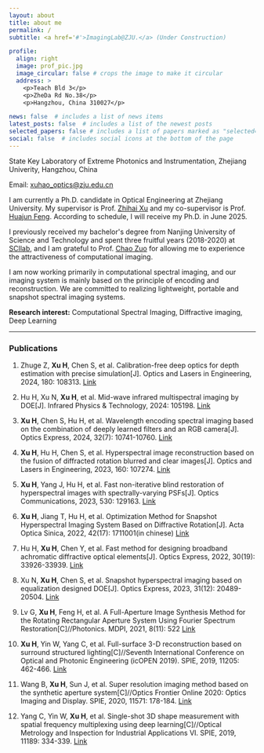 ```yaml
---
layout: about
title: about me
permalink: /
subtitle: <a href='#'>ImagingLab@ZJU.</a> (Under Construction)

profile:
  align: right
  image: prof_pic.jpg
  image_circular: false # crops the image to make it circular
  address: >
    <p>Teach Bld 3</p>
    <p>ZheDa Rd No.38</p>
    <p>Hangzhou, China 310027</p>

news: false  # includes a list of news items
latest_posts: false  # includes a list of the newest posts
selected_papers: false # includes a list of papers marked as "selected={true}"
social: false  # includes social icons at the bottom of the page
---
```


State Key Laboratory of Extreme Photonics and Instrumentation, Zhejiang Univerity, Hangzhou, China

Email: xuhao_optics@zju.edu.cn

I am currently a Ph.D. candidate in Optical Engineering at Zhejiang University. My supervisor is Prof. [Zhihai Xu](https://person.zju.edu.cn/0089108) and my co-supervisor is Prof. [Huajun Feng](https://person.zju.edu.cn/0086127). According to schedule, I will receive my Ph.D. in June 2025.

I previously received my bachelor's degree from Nanjing University of Science and Technology and spent three fruitful years (2018-2020) at [SCIlab](https://www.scilaboratory.com/), and I am grateful to Prof. [Chao Zuo](https://scholar.google.com/citations?user=vdi8IicAAAAJ&hl=zh-CN&oi=ao) for allowing me to experience the attractiveness of computational imaging.

I am now working primarily in computational spectral imaging, and our imaging system is mainly based on the principle of encoding and reconstruction. We are committed to realizing lightweight, portable and snapshot spectral imaging systems.

**Research interest:** Computational Spectral Imaging, Diffractive imaging, Deep Learning

---

### Publications

1. Zhuge Z, **Xu H**, Chen S, et al. Calibration-free deep optics for depth estimation with precise simulation[J]. Optics and Lasers in Engineering, 2024, 180: 108313. [Link](https://www.sciencedirect.com/science/article/pii/S0143816624002926)

1. Hu H, Xu N, **Xu H**, et al. Mid-wave infrared multispectral imaging by DOE[J]. Infrared Physics & Technology, 2024: 105198. [Link](https://www.sciencedirect.com/science/article/pii/S1350449524000823)

2. **Xu H**, Chen S, Hu H, et al. Wavelength encoding spectral imaging based on the combination of deeply learned filters and an RGB camera[J]. Optics Express, 2024, 32(7): 10741-10760. [Link](https://opg.optica.org/oe/fulltext.cfm?uri=oe-32-7-10741&id=547803)

3. **Xu H**, Hu H, Chen S, et al. Hyperspectral image reconstruction based on the fusion of diffracted rotation blurred and clear images[J]. Optics and Lasers in Engineering, 2023, 160: 107274. [Link](https://www.sciencedirect.com/science/article/pii/S014381662200327X)

4. **Xu H**, Yang J, Hu H, et al. Fast non-iterative blind restoration of hyperspectral images with spectrally-varying PSFs[J]. Optics Communications, 2023, 530: 129163. [Link](https://www.sciencedirect.com/science/article/pii/S0030401822008100)

5. **Xu H**, Jiang T, Hu H, et al. Optimization Method for Snapshot Hyperspectral Imaging System Based on Diffractive Rotation[J]. Acta Optica Sinica, 2022, 42(17): 1711001(in chinese) [Link](https://www.opticsjournal.net/Articles/OJ19067892a7ed55a8/Abstract)

6. Hu H, **Xu H**, Chen Y, et al. Fast method for designing broadband achromatic diffractive optical elements[J]. Optics Express, 2022, 30(19): 33926-33939. [Link](https://opg.optica.org/oe/fulltext.cfm?uri=oe-30-19-33926&id=497672)

7. Xu N, **Xu H**, Chen S, et al. Snapshot hyperspectral imaging based on equalization designed DOE[J]. Optics Express, 2023, 31(12): 20489-20504. [Link](https://opg.optica.org/oe/fulltext.cfm?uri=oe-31-12-20489&id=531203)

8. Lv G, **Xu H**, Feng H, et al. A Full-Aperture Image Synthesis Method for the Rotating Rectangular Aperture System Using Fourier Spectrum Restoration[C]//Photonics. MDPI, 2021, 8(11): 522 [Link](https://www.mdpi.com/2304-6732/8/11/522)

9. **Xu H**, Yin W, Yang C, et al. Full-surface 3-D reconstruction based on surround structured lighting[C]//Seventh International Conference on Optical and Photonic Engineering (icOPEN 2019). SPIE, 2019, 11205: 462-466. [Link](https://www.spiedigitallibrary.org/conference-proceedings-of-spie/11205/1120527/Full-surface-3-D-reconstruction-based-on-surround-structured-lighting/10.1117/12.2548032.short?SSO=1)

10. Wang B, **Xu H**, Sun J, et al. Super resolution imaging method based on the synthetic aperture system[C]//Optics Frontier Online 2020: Optics Imaging and Display. SPIE, 2020, 11571: 178-184. [Link](https://www.spiedigitallibrary.org/conference-proceedings-of-spie/11571/115710Q/Super-resolution-imaging-method-based-on-the-synthetic-aperture-system/10.1117/12.2580282.short?SSO=1)

11. Yang C, Yin W, **Xu H**, et al. Single-shot 3D shape measurement with spatial frequency multiplexing using deep learning[C]//Optical Metrology and Inspection for Industrial Applications VI. SPIE, 2019, 11189: 334-339. [Link](https://www.spiedigitallibrary.org/conference-proceedings-of-spie/11189/111891P/Single-shot-3D-shape-measurement-with-spatial-frequency-multiplexing-using/10.1117/12.2537732.short)


<!-- 
Write your biography here. Tell the world about yourself. Link to your favorite [subreddit](http://reddit.com). You can put a picture in, too. The code is already in, just name your picture `prof_pic.jpg` and put it in the `img/` folder.

Put your address / P.O. box / other info right below your picture. You can also disable any of these elements by editing `profile` property of the YAML header of your `_pages/about.md`. Edit `_bibliography/papers.bib` and Jekyll will render your [publications page](/al-folio/publications/) automatically.

Link to your social media connections, too. This theme is set up to use [Font Awesome icons](http://fortawesome.github.io/Font-Awesome/) and [Academicons](https://jpswalsh.github.io/academicons/), like the ones below. Add your Facebook, Twitter, LinkedIn, Google Scholar, or just disable all of them. -->
